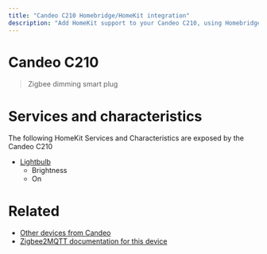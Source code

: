 ```yaml
---
title: "Candeo C210 Homebridge/HomeKit integration"
description: "Add HomeKit support to your Candeo C210, using Homebridge, Zigbee2MQTT and homebridge-z2m."
---
```

<!---
This file has been GENERATED using src/docgen/docgen.ts
DO NOT EDIT THIS FILE MANUALLY!
-->
# Candeo C210
> Zigbee dimming smart plug


# Services and characteristics
The following HomeKit Services and Characteristics are exposed by
the Candeo C210

* [Lightbulb](../../light.md)
  * Brightness
  * On


# Related
* [Other devices from Candeo](../index.md#candeo)
* [Zigbee2MQTT documentation for this device](https://www.zigbee2mqtt.io/devices/C210.html)